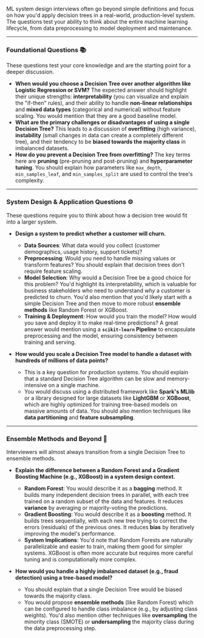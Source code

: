 ML system design interviews often go beyond simple definitions and focus on how you'd apply decision trees in a real-world, production-level system. The questions test your ability to think about the entire machine learning lifecycle, from data preprocessing to model deployment and maintenance.

---

### Foundational Questions 📚

These questions test your core knowledge and are the starting point for a deeper discussion.

* **When would you choose a Decision Tree over another algorithm like Logistic Regression or SVM?** The expected answer should highlight their unique strengths: **interpretability** (you can visualize and explain the "if-then" rules), and their ability to handle **non-linear relationships** and **mixed data types** (categorical and numerical) without feature scaling. You would mention that they are a good baseline model.
* **What are the primary challenges or disadvantages of using a single Decision Tree?** This leads to a discussion of **overfitting** (high variance), **instability** (small changes in data can create a completely different tree), and their tendency to be **biased towards the majority class** in imbalanced datasets.
* **How do you prevent a Decision Tree from overfitting?** The key terms here are **pruning** (pre-pruning and post-pruning) and **hyperparameter tuning**. You should explain how parameters like `max_depth`, `min_samples_leaf`, and `min_samples_split` are used to control the tree's complexity.

---

### System Design & Application Questions ⚙️

These questions require you to think about how a decision tree would fit into a larger system.

* **Design a system to predict whether a customer will churn.**
    * **Data Sources**: What data would you collect (customer demographics, usage history, support tickets)?
    * **Preprocessing**: Would you need to handle missing values or transform features? You should explain that decision trees don't require feature scaling.
    * **Model Selection**: Why would a Decision Tree be a good choice for this problem? You'd highlight its interpretability, which is valuable for business stakeholders who need to understand *why* a customer is predicted to churn. You'd also mention that you'd likely start with a simple Decision Tree and then move to more robust **ensemble methods** like Random Forest or XGBoost.
    * **Training & Deployment**: How would you train the model? How would you save and deploy it to make real-time predictions? A great answer would mention using a **`scikit-learn` Pipeline** to encapsulate preprocessing and the model, ensuring consistency between training and serving.

* **How would you scale a Decision Tree model to handle a dataset with hundreds of millions of data points?**
    * This is a key question for production systems. You should explain that a standard Decision Tree algorithm can be slow and memory-intensive on a single machine.
    * You would discuss using a distributed framework like **Spark's MLlib** or a library designed for large datasets like **LightGBM** or **XGBoost**, which are highly optimized for training tree-based models on massive amounts of data. You should also mention techniques like **data partitioning** and **feature subsampling**.

---

### Ensemble Methods and Beyond 🚀

Interviewers will almost always transition from a single Decision Tree to ensemble methods.

* **Explain the difference between a Random Forest and a Gradient Boosting Machine (e.g., XGBoost) in a system design context.**
    * **Random Forest**: You would describe it as a **bagging** method. It builds many independent decision trees in parallel, with each tree trained on a random subset of the data and features. It reduces **variance** by averaging or majority-voting the predictions.
    * **Gradient Boosting**: You would describe it as a **boosting** method. It builds trees sequentially, with each new tree trying to correct the errors (residuals) of the previous ones. It reduces **bias** by iteratively improving the model's performance.
    * **System Implications**: You'd note that Random Forests are naturally parallelizable and easier to train, making them good for simpler systems. XGBoost is often more accurate but requires more careful tuning and is computationally more complex.

* **How would you handle a highly imbalanced dataset (e.g., fraud detection) using a tree-based model?**
    * You should explain that a single Decision Tree would be biased towards the majority class.
    * You would propose **ensemble methods** (like Random Forest) which can be configured to handle class imbalance (e.g., by adjusting class weights). You'd also mention other techniques like **oversampling** the minority class (SMOTE) or **undersampling** the majority class during the data preprocessing step.
